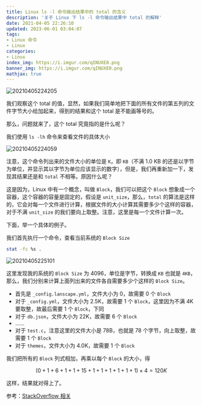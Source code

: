 ```yaml
---
title: Linux ls -l 命令输出结果中的 total 的含义
description: '关于 Linux 下 ls -l 命令输出结果中 total 的解释'
date: 2021-04-05 22:26:10
updated: 2023-06-01 03:04:07
tags:
- Linux 命令
- Linux
categories:
- Linux
index_img: https://i.imgur.com/qINUXE0.png
banner_img: https://i.imgur.com/qINUXE0.png
mathjax: true
---
```


![20210405224205](https://cdn.jsdelivr.net/gh/fanlumaster/BlogMaps@master/blogs/pictures/20210405224205.png)

我们观察这个 total 的值，显然，如果我们简单地把下面的所有文件的第五列的文件字节大小给加起来，得到的结果和这个 total 是不能画等号的。

那么，问题就来了，这个 total 究竟指的是什么呢？

我们使用 `ls -lh` 命令来查看文件的具体大小

![20210405224059](https://cdn.jsdelivr.net/gh/fanlumaster/BlogMaps@master/blogs/pictures/20210405224059.png)

注意，这个命令列出来的文件大小的单位是 `K`，即 `KB`（不满 1.0 KB 的还是以字节为单位，并显示其以字节为单位应该显示的数字），但是，我们再重新加一下，发现其结果还是和 `total` 不相等。原因什么呢？

这是因为，Linux 中有一个概念，叫做 `Block`，我们可以把这个 `Block` 想象成一个容器，这个容器的容量是固定的，假设是 `unit_size`，那么，`total` 的算法是这样的，它会对每一个文件进行计算，根据文件的大小计算其需要多少个这样的容器，对于不满 `unit_size` 的我们要向上取整。注意，这里是每一个文件计算一次。

下面，举一个具体的例子。

我们首先执行一个命令，查看当前系统的 `Block Size`

```bash
stat -fc %s .
```

![20210405225101](https://cdn.jsdelivr.net/gh/fanlumaster/BlogMaps@master/blogs/pictures/20210405225101.png)

这里发现我的系统的 `Block Size` 为 4096，单位是字节，转换成 `KB` 也就是 `4KB`，那么，我们分别来计算上面列出来的文件各自需要多少个这样的 `Block Size`。

- 首先是 `_config.lanscape.yml`，文件大小为 0，故需要 0 个 `Block`
- 对于 `_config.yml`，文件大小为 2.5K，故需要 1 个 `Block`，这里因为不满 4K 要取整，故最后需要 1 个 `Block`，下同
- 对于 `db.json`，文件大小为 22K，故需要 6 个 `Block`
- ......
- 对于 `test.c`，注意这里的文件大小是 78B，也就是 78 个字节，向上取整，故需要 1 个 `Block`
- 对于 `themes`，文件大小为 4.0K，故需要 1 个 `Block`

我们把所有的 `Block` 列式相加，再乘以每个 `Block` 的大小，得 

$$(0 + 1 + 6 + 1 + 1 + 15 + 1 + 1 + 1 + 1 + 1 + 1) \times 4 = 120K$$

这样，结果就对得上了。

参考：[StackOverflow 相关](https://stackoverflow.com/questions/7401704/why-doesnt-total-from-ls-l-add-up-to-total-file-sizes-listed#comment117527984_7401744)